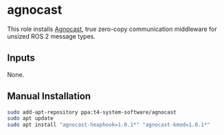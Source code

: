 # agnocast

This role installs [Agnocast](https://github.com/tier4/agnocast), true zero-copy communication middleware for unsized ROS 2 message types.

## Inputs

None.

## Manual Installation

```bash
sudo add-apt-repository ppa:t4-system-software/agnocast
sudo apt update
sudo apt install "agnocast-heaphook=1.0.1*" "agnocast-kmod=1.0.1*"
```
